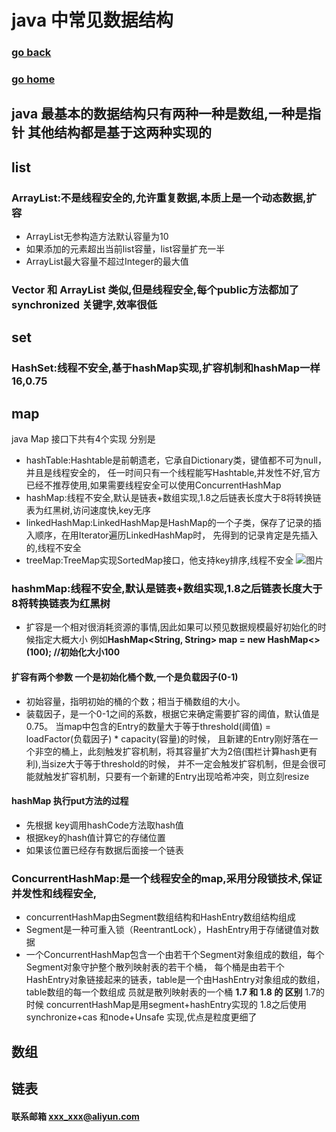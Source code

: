 # java 中常见数据结构
### [go back](/java.md)      
### [go home](../README.md)     

## java 最基本的数据结构只有两种一种是数组,一种是指针 其他结构都是基于这两种实现的

## list
### ArrayList:不是线程安全的,允许重复数据,本质上是一个动态数据,扩容
+ ArrayList无参构造方法默认容量为10
+ 如果添加的元素超出当前list容量，list容量扩充一半
+ ArrayList最大容量不超过Integer的最大值
### Vector 和 ArrayList 类似,但是线程安全,每个public方法都加了synchronized 关键字,效率很低
## set
### HashSet:线程不安全,基于hashMap实现,扩容机制和hashMap一样 16,0.75
## map
java Map 接口下共有4个实现 分别是
+ hashTable:Hashtable是前朝遗老，它承自Dictionary类，键值都不可为null，并且是线程安全的，
任一时间只有一个线程能写Hashtable,并发性不好,官方已经不推荐使用,如果需要线程安全可以使用ConcurrentHashMap
+ hashMap:线程不安全,默认是链表+数组实现,1.8之后链表长度大于8将转换链表为红黑树,访问速度快,key无序
+ linkedHashMap:LinkedHashMap是HashMap的一个子类，保存了记录的插入顺序，在用Iterator遍历LinkedHashMap时，
先得到的记录肯定是先插入的,线程不安全
+ treeMap:TreeMap实现SortedMap接口，他支持key排序,线程不安全
![图片](/static/img/get12.PNG)   

### hashmMap:线程不安全,默认是链表+数组实现,1.8之后链表长度大于8将转换链表为红黑树
+ 扩容是一个相对很消耗资源的事情,因此如果可以预见数据规模最好初始化的时候指定大概大小
例如**HashMap<String, String> map = new HashMap<>(100);  //初始化大小100**

#### 扩容有两个参数 一个是初始化桶个数,一个是负载因子(0-1)
+ 初始容量，指明初始的桶的个数；相当于桶数组的大小。
+ 装载因子，是一个0-1之间的系数，根据它来确定需要扩容的阈值，默认值是0.75。
当map中包含的Entry的数量大于等于threshold(阈值) = loadFactor(负载因子) * capacity(容量)的时候，
且新建的Entry刚好落在一个非空的桶上，此刻触发扩容机制，将其容量扩大为2倍(围栏计算hash更有利),当size大于等于threshold的时候，
并不一定会触发扩容机制，但是会很可能就触发扩容机制，只要有一个新建的Entry出现哈希冲突，则立刻resize
#### hashMap 执行put方法的过程
+ 先根据 key调用hashCode方法取hash值
+ 根据key的hash值计算它的存储位置
+ 如果该位置已经存有数据后面接一个链表 
### ConcurrentHashMap:是一个线程安全的map,采用分段锁技术,保证并发性和线程安全,
+ concurrentHashMap由Segment数组结构和HashEntry数组结构组成
+ Segment是一种可重入锁（ReentrantLock），HashEntry用于存储键值对数据
+ 一个ConcurrentHashMap包含一个由若干个Segment对象组成的数组，每个Segment对象守护整个散列映射表的若干个桶，
每个桶是由若干个HashEntry对象链接起来的链表，table是一个由HashEntry对象组成的数组，table数组的每一个数组成
员就是散列映射表的一个桶
**1.7 和 1.8 的 区别**
1.7的时候 concurrentHashMap是用segment+hashEntry实现的
1.8之后使用synchronize+cas 和node+Unsafe 实现,优点是粒度更细了

## 数组
## 链表

#### 联系邮箱 xxx_xxx@aliyun.com

